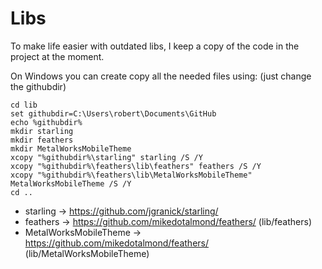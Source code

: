 Libs
===========
To make life easier with outdated libs, I keep a copy of the code in the project at the moment.

On Windows you can create copy all the needed files using:
(just change the githubdir)

    cd lib
    set githubdir=C:\Users\robert\Documents\GitHub
    echo %githubdir%
    mkdir starling
    mkdir feathers
    mkdir MetalWorksMobileTheme
    xcopy "%githubdir%\starling" starling /S /Y
    xcopy "%githubdir%\feathers\lib\feathers" feathers /S /Y 
    xcopy "%githubdir%\feathers\lib\MetalWorksMobileTheme" MetalWorksMobileTheme /S /Y 
    cd ..

* starling -> https://github.com/jgranick/starling/ 
* feathers -> https://github.com/mikedotalmond/feathers/ (lib/feathers)
* MetalWorksMobileTheme -> https://github.com/mikedotalmond/feathers/ (lib/MetalWorksMobileTheme)